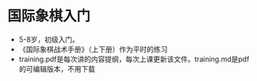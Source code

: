 # 国际象棋入门

- 5-8岁，初级入门。
- 《国际象棋战术手册》（上下册）作为平时的练习
- training.pdf是每次讲的内容提纲，每次上课更新该文件。training.md是pdf的可编辑版本，不用下载